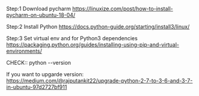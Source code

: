 Step:1
Download pycharm
https://linuxize.com/post/how-to-install-pycharm-on-ubuntu-18-04/

Step:2
Install Python
https://docs.python-guide.org/starting/install3/linux/

Step:3
Set virtual env and for Python3 dependencies
https://packaging.python.org/guides/installing-using-pip-and-virtual-environments/

CHECK::
python --version

If you want to upgarde version:
https://medium.com/@rajputankit22/upgrade-python-2-7-to-3-6-and-3-7-in-ubuntu-97d2727bf911
